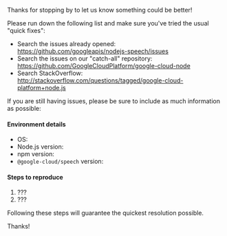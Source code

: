 Thanks for stopping by to let us know something could be better!

Please run down the following list and make sure you've tried the usual "quick
fixes":

  - Search the issues already opened: https://github.com/googleapis/nodejs-speech/issues
  - Search the issues on our "catch-all" repository: https://github.com/GoogleCloudPlatform/google-cloud-node
  - Search StackOverflow: http://stackoverflow.com/questions/tagged/google-cloud-platform+node.js

If you are still having issues, please be sure to include as much information as
possible:

#### Environment details

  - OS:
  - Node.js version:
  - npm version:
  - `@google-cloud/speech` version:

#### Steps to reproduce

  1. ???
  2. ???

Following these steps will guarantee the quickest resolution possible.

Thanks!
